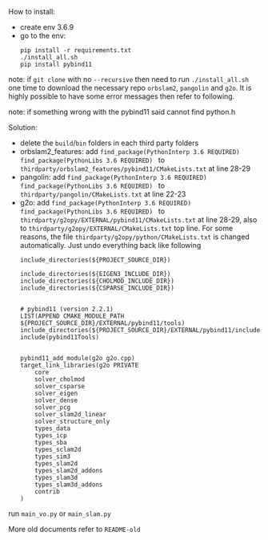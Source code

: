 How to install:
- create env 3.6.9
- go to the env:
    ```
    pip install -r requirements.txt
    ./install_all.sh
    pip install pybind11
    ```


note: 
if `git clone` with no `--recursive` then need to run `./install_all.sh` one time to download the necessary repo `orbslam2`, `pangolin` and `g2o`. 
It is highly possible to have some error messages then refer to following.

note: if something wrong with the pybind11 said cannot find python.h

Solution:
- delete the `build`/`bin` folders in each third party folders 
- orbslam2_features:
add `find_package(PythonInterp 3.6 REQUIRED)
find_package(PythonLibs 3.6 REQUIRED)
` to
`thirdparty/orbslam2_features/pybind11/CMakeLists.txt` at line 28-29
- pangolin:
add `find_package(PythonInterp 3.6 REQUIRED)
find_package(PythonLibs 3.6 REQUIRED)
` to
`thirdparty/pangolin/CMakeLists.txt` at line 22-23
- g2o:
add `find_package(PythonInterp 3.6 REQUIRED)
find_package(PythonLibs 3.6 REQUIRED)
` to
`thirdparty/g2opy/EXTERNAL/pybind11/CMakeLists.txt` at line 28-29,
also to `thirdparty/g2opy/EXTERNAL/CMakeLists.txt` top line. 
For some reasons, the file `thirdparty/g2opy/python/CMakeLists.txt` is changed automatically.
Just undo everything back like following
    ```
    include_directories(${PROJECT_SOURCE_DIR})
    
    include_directories(${EIGEN3_INCLUDE_DIR})
    include_directories(${CHOLMOD_INCLUDE_DIR})
    include_directories(${CSPARSE_INCLUDE_DIR})
    
    
    # pybind11 (version 2.2.1)
    LIST(APPEND CMAKE_MODULE_PATH ${PROJECT_SOURCE_DIR}/EXTERNAL/pybind11/tools)
    include_directories(${PROJECT_SOURCE_DIR}/EXTERNAL/pybind11/include)
    include(pybind11Tools)
    
    
    pybind11_add_module(g2o g2o.cpp)
    target_link_libraries(g2o PRIVATE 
        core
        solver_cholmod
        solver_csparse
        solver_eigen
        solver_dense
        solver_pcg
        solver_slam2d_linear
        solver_structure_only
        types_data
        types_icp
        types_sba
        types_sclam2d
        types_sim3
        types_slam2d
        types_slam2d_addons
        types_slam3d
        types_slam3d_addons
        contrib
    )
    
    ```

run
`main_vo.py` or `main_slam.py`


More old documents refer to `README-old`